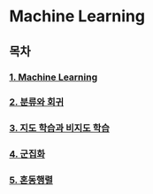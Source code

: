 # Machine Learning

## 목차

### [1. Machine Learning](machine_learning.md)

### [2. 분류와 회귀](classification_regression.md)

### [3. 지도 학습과 비지도 학습](Supervised&Unsupervised.md)

### [4. 군집화](clustering.md)

### [5. 혼동행렬](Confusion_Matrix.md)